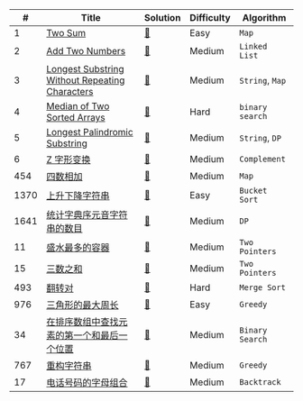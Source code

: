 | #    | Title                                                        | Solution                                                     | Difficulty                                                   | Algorithm        |
| ---- | ------------------------------------------------------------ | ------------------------------------------------------------ | ------------------------------------------------------------ | ---------------- |
| 1    | [Two Sum](https://leetcode.com/problems/two-sum/)            | [📝](https://github.com/banqinghe/bqh-leetcode/blob/master/1.TwoSum.js) | Easy | `Map`            |
| 2    | [Add Two Numbers](https://leetcode.com/problems/add-two-numbers/) | [📝](https://github.com/banqinghe/bqh-leetcode/blob/master/2.AddTwoNumbers.js) | Medium | `Linked List`    |
| 3    | [Longest Substring Without Repeating Characters](https://leetcode.com/problems/longest-substring-without-repeating-characters/) | [📝](https://github.com/banqinghe/bqh-leetcode/blob/master/2.AddTwoNumbers.js) | Medium | `String`, `Map` |
| 4    | [Median of Two Sorted Arrays](https://leetcode.com/problems/median-of-two-sorted-arrays) | [📝](https://github.com/banqinghe/bqh-leetcode/blob/master/4.MedianofTwoSortedArrays.js) | Hard | `binary search` |
| 5 | [Longest Palindromic Substring](https://leetcode.com/problems/longest-palindromic-substring/) | [📝](https://github.com/banqinghe/bqh-leetcode/blob/master/5.LongestPalindromicSubstring.js) | Medium | `String`, `DP` |
| 6 | [Z 字形变换](https://leetcode-cn.com/problems/zigzag-conversion/) | [📝](https://github.com/banqinghe/bqh-leetcode/blob/master/6.ZigZagConversion.js) | Medium | `Complement` |
| 454 | [四数相加](https://leetcode-cn.com/problems/4sum-ii/) | [📝](https://github.com/banqinghe/bqh-leetcode/blob/master/454.fourSumCount.js) | Medium | `Map` |
| 1370 | [上升下降字符串](https://leetcode-cn.com/problems/increasing-decreasing-string/) | [📝](https://github.com/banqinghe/bqh-leetcode/blob/master/1370.IncreasingDecreasingString.js) | Easy | `Bucket Sort` |
| 1641 | [统计字典序元音字符串的数目](https://leetcode-cn.com/problems/count-sorted-vowel-strings/) | [📝](https://github.com/banqinghe/bqh-leetcode/blob/master/1641.countVowelStrings.js) | Medium | `DP` |
| 11 | [盛水最多的容器](https://leetcode-cn.com/problems/container-with-most-water/) | [📝](https://github.com/banqinghe/bqh-leetcode/blob/master/11.ContainerWithMostWater.js) | Medium | `Two Pointers` |
| 15 | [三数之和](https://leetcode-cn.com/problems/3sum/) | [📝](https://github.com/banqinghe/bqh-leetcode/blob/master/15.3Sum.js) | Medium | `Two Pointers` |
| 493 | [翻转对](https://leetcode-cn.com/problems/reverse-pairs/) | [📝](https://github.com/banqinghe/bqh-leetcode/blob/master/493.ReversePairs.js) | Hard | `Merge Sort` |
| 976 | [三角形的最大周长](https://leetcode-cn.com/problems/largest-perimeter-triangle/) | [📝](https://github.com/banqinghe/bqh-leetcode/blob/master/976.LargestPerimeterTriangle.js) | Easy | `Greedy` |
| 34 | [在排序数组中查找元素的第一个和最后一个位置](https://leetcode-cn.com/problems/find-first-and-last-position-of-element-in-sorted-array/) | [📝](https://github.com/banqinghe/bqh-leetcode/blob/master/34.searchRange.js) | Medium | `Binary Search` |
| 767 | [重构字符串](https://leetcode-cn.com/problems/reorganize-string/) | [📝](https://github.com/banqinghe/bqh-leetcode/blob/master/767.reorganizeString.js) | Medium | `Greedy` |
| 17 | [电话号码的字母组合](https://leetcode-cn.com/problems/letter-combinations-of-a-phone-number/) | [📝](https://github.com/banqinghe/bqh-leetcode/blob/master/17.letterCombinations.js) | Medium | `Backtrack` |
